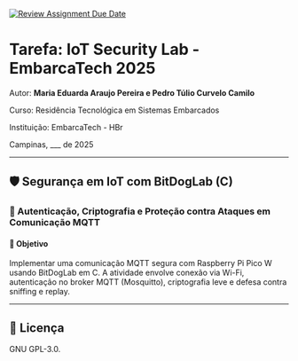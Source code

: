 [![Review Assignment Due Date](https://classroom.github.com/assets/deadline-readme-button-22041afd0340ce965d47ae6ef1cefeee28c7c493a6346c4f15d667ab976d596c.svg)](https://classroom.github.com/a/G8V_0Zaq)

# Tarefa: IoT Security Lab - EmbarcaTech 2025

Autor: **Maria Eduarda Araujo Pereira e Pedro Túlio Curvelo Camilo**

Curso: Residência Tecnológica em Sistemas Embarcados

Instituição: EmbarcaTech - HBr

Campinas, ___ de 2025

---
<h2>🛡️ Segurança em IoT com BitDogLab (C)</h2>
<h3>🔐 Autenticação, Criptografia e Proteção contra Ataques em Comunicação MQTT</h3>

<h4>🎯 Objetivo</h4>
<p>
    Implementar uma comunicação MQTT segura com Raspberry Pi Pico W usando BitDogLab em C.
    A atividade envolve conexão via Wi-Fi, autenticação no broker MQTT (Mosquitto), criptografia leve
    e defesa contra sniffing e replay.
</p>

---

## 📜 Licença
GNU GPL-3.0.
